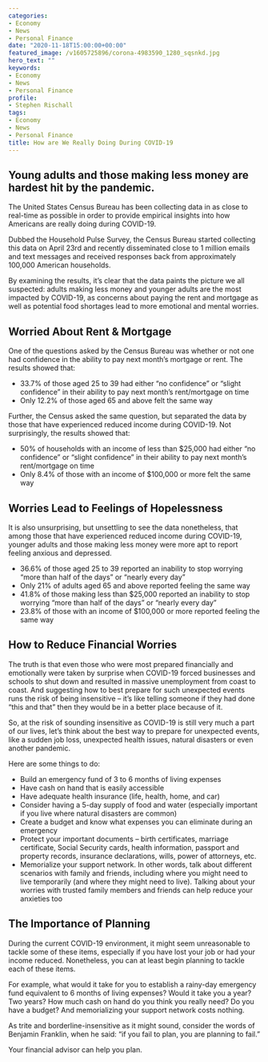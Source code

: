 ```yaml
---
categories:
- Economy
- News
- Personal Finance
date: "2020-11-18T15:00:00+00:00"
featured_image: /v1605725896/corona-4983590_1280_sqsnkd.jpg
hero_text: ""
keywords:
- Economy
- News
- Personal Finance
profile:
- Stephen Rischall
tags:
- Economy
- News
- Personal Finance
title: How are We Really Doing During COVID-19
---
```

## Young adults and those making less money are hardest hit by the pandemic.

The United States Census Bureau has been collecting data in as close to real-time as possible in order to provide empirical insights into how Americans are really doing during COVID-19.

Dubbed the Household Pulse Survey, the Census Bureau started collecting this data on April 23rd and recently disseminated close to 1 million emails and text messages and received responses back from approximately 100,000 American households.

By examining the results, it’s clear that the data paints the picture we all suspected: adults making less money and younger adults are the most impacted by COVID-19, as concerns about paying the rent and mortgage as well as potential food shortages lead to more emotional and mental worries.

## Worried About Rent & Mortgage

 One of the questions asked by the Census Bureau was whether or not one had confidence in the ability to pay next month’s mortgage or rent. The results showed that:

* 33.7% of those aged 25 to 39 had either “no confidence” or “slight confidence” in their ability to pay next month’s rent/mortgage on time
* Only 12.2% of those aged 65 and above felt the same way

Further, the Census asked the same question, but separated the data by those that have experienced reduced income during COVID-19. Not surprisingly, the results showed that:

* 50% of households with an income of less than $25,000 had either “no confidence” or “slight confidence” in their ability to pay next month’s rent/mortgage on time
* Only 8.4% of those with an income of $100,000 or more felt the same way

## Worries Lead to Feelings of Hopelessness

It is also unsurprising, but unsettling to see the data nonetheless, that among those that have experienced reduced income during COVID-19, younger adults and those making less money were more apt to report feeling anxious and depressed.

* 36.6% of those aged 25 to 39 reported an inability to stop worrying “more than half of the days” or “nearly every day”
* Only 21% of adults aged 65 and above reported feeling the same way
* 41.8% of those making less than $25,000 reported an inability to stop worrying “more than half of the days” or “nearly every day”
* 23.8% of those with an income of $100,000 or more reported feeling the same way

## How to Reduce Financial Worries

The truth is that even those who were most prepared financially and emotionally were taken by surprise when COVID-19 forced businesses and schools to shut down and resulted in massive unemployment from coast to coast. And suggesting how to best prepare for such unexpected events runs the risk of being insensitive – it’s like telling someone if they had done “this and that” then they would be in a better place because of it.

So, at the risk of sounding insensitive as COVID-19 is still very much a part of our lives, let’s think about the best way to prepare for unexpected events, like a sudden job loss, unexpected health issues, natural disasters or even another pandemic.

Here are some things to do:

* Build an emergency fund of 3 to 6 months of living expenses
* Have cash on hand that is easily accessible
* Have adequate health insurance (life, health, home, and car)
* Consider having a 5-day supply of food and water (especially important if you live where natural disasters are common)
* Create a budget and know what expenses you can eliminate during an emergency
* Protect your important documents – birth certificates, marriage certificate, Social Security cards, health information, passport and property records, insurance declarations, wills, power of attorneys, etc.
* Memorialize your support network. In other words, talk about different scenarios with family and friends, including where you might need to live temporarily (and where they might need to live). Talking about your worries with trusted family members and friends can help reduce your anxieties too

## The Importance of Planning

During the current COVID-19 environment, it might seem unreasonable to tackle some of these items, especially if you have lost your job or had your income reduced. Nonetheless, you can at least begin planning to tackle each of these items.

For example, what would it take for you to establish a rainy-day emergency fund equivalent to 6 months of living expenses? Would it take you a year? Two years? How much cash on hand do you think you really need? Do you have a budget? And memorializing your support network costs nothing.

As trite and borderline-insensitive as it might sound, consider the words of Benjamin Franklin, when he said: “if you fail to plan, you are planning to fail.”

Your financial advisor can help you plan.